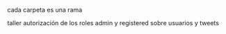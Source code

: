 cada carpeta es una rama

taller autorización de los roles admin y registered sobre usuarios y tweets